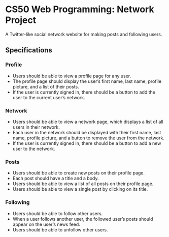 # CS50 Web Programming: Network Project
A Twitter-like social network website for making posts and following users.

## Specifications

### Profile

- Users should be able to view a profile page for any user.
- The profile page should display the user’s first name, last name, profile picture, and a list of their posts.
- If the user is currently signed in, there should be a button to add the user to the current user’s network.

### Network

- Users should be able to view a network page, which displays a list of all users in their network.
- Each user in the network should be displayed with their first name, last name, profile picture, and a button to remove the user from the network.
- If the user is currently signed in, there should be a button to add a new user to the network.

### Posts

- Users should be able to create new posts on their profile page.
- Each post should have a title and a body.
- Users should be able to view a list of all posts on their profile page.
- Users should be able to view a single post by clicking on its title.

### Following

- Users should be able to follow other users.
- When a user follows another user, the followed user’s posts should appear on the user’s news feed.
- Users should be able to unfollow other users.